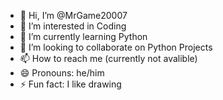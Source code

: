 - 👋 Hi, I’m @MrGame20007
- 👀 I’m interested in Coding
- 🌱 I’m currently learning Python
- 💞️ I’m looking to collaborate on Python Projects
- 📫 How to reach me (currently not avalible)
- 😄 Pronouns: he/him
- ⚡ Fun fact: I like drawing

<!---
MrGame20007/MrGame20007 is a ✨ special ✨ repository because its `README.md` (this file) appears on your GitHub profile.
You can click the Preview link to take a look at your changes.
--->
